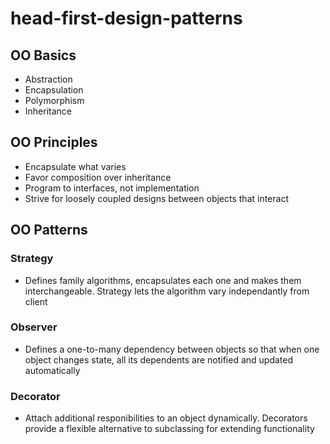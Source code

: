# head-first-design-patterns

## OO Basics
- Abstraction
- Encapsulation
- Polymorphism
- Inheritance

## OO Principles
- Encapsulate what varies
- Favor composition over inheritance
- Program to interfaces, not implementation
- Strive for loosely coupled designs between objects that interact

## OO Patterns
### Strategy
- Defines family algorithms, encapsulates each one and makes them interchangeable. Strategy lets the algorithm vary independantly from client
  
### Observer
- Defines a one-to-many dependency between objects so that when one object changes state, all its dependents are notified and updated automatically

### Decorator
- Attach additional responibilities to an object dynamically. Decorators provide a flexible alternative to subclassing for extending functionality
